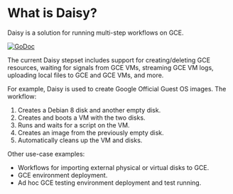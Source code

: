 # What is Daisy?
Daisy is a solution for running multi-step workflows on GCE.

[![GoDoc](https://godoc.org/github.com/GoogleCloudPlatform/compute-daisy?status.svg)](https://godoc.org/github.com/GoogleCloudPlatform/compute-daisy)

The current Daisy stepset includes support for creating/deleting GCE resources,
waiting for signals from GCE VMs, streaming GCE VM logs, uploading local files
to GCE and GCE VMs, and more.

For example, Daisy is used to create Google Official Guest OS images. The
workflow:
1. Creates a Debian 8 disk and another empty disk.
2. Creates and boots a VM with the two disks.
3. Runs and waits for a script on the VM.
4. Creates an image from the previously empty disk.
5. Automatically cleans up the VM and disks.

Other use-case examples:
* Workflows for importing external physical or virtual disks to GCE.
* GCE environment deployment.
* Ad hoc GCE testing environment deployment and test running.
